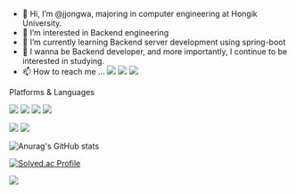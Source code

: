 - 👋 Hi, I’m @jjongwa, majoring in computer engineering at Hongik University.
- 👀 I’m interested in Backend engineering
- 🌱 I’m currently learning Backend server development using spring-boot
- 💞️ I wanna be Backend developer, and more importantly, I continue to be interested in studying.
- 📫 How to reach me ... <img src="https://img.shields.io/badge/troas96@naver.com-03C75A?style=flat-square&logo=naver&logoColor=white"/></a>  <img src="https://img.shields.io/badge/troas96@gmail.com-EA4335?style=flat-square&logo=gmail&logoColor=white"/></a> <img src="https://img.shields.io/badge/jjong_wa-E4405F?style=flat-square&logo=instagram&logoColor=white"/></a>

<!---
jjongwa/jjongwa is a ✨ special ✨ repository because its `README.md` (this file) appears on your GitHub profile.
You can click the Preview link to take a look at your changes.
--->





Platforms & Languages



<img src="https://img.shields.io/badge/C-A8B9CC?style=flat-square&logo=C&logoColor=white"/></a>
<img src="https://img.shields.io/badge/C++-00599C?style=flat-square&logo=C%2b&logoColor=white"/>
<img src="https://img.shields.io/badge/Python-3776AB?style=flat-square&logo=Python&logoColor=white"/>
<img src="https://img.shields.io/badge/Java-007396?style=flat-square&logo=Java&logoColor=white"/>

<img src="https://img.shields.io/badge/Spring boot-6DB33F?style=flat-square&logo=Springboot&logoColor=white"/>

<img src="https://img.shields.io/badge/ReactNative-61DAFB?style=flat-square&logo=react&logoColor=white"/>



![Anurag's GitHub stats](https://github-readme-stats.vercel.app/api?username=jjongwa&show_icons=true&theme=radical)

[![Solved.ac Profile](http://mazassumnida.wtf/api/v2/generate_badge?boj=troas96)](https://solved.ac/troas96/)

<img src="http://mazandi.herokuapp.com/api?handle={troas96}&theme=warm"/>
